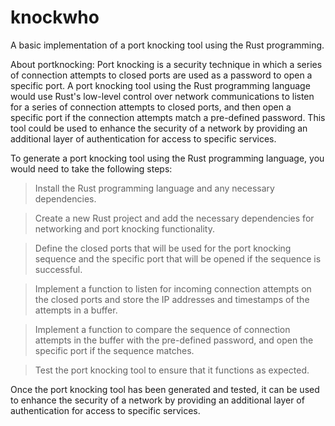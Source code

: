 # knockwho
A basic implementation of a port knocking tool using the Rust programming.

About portknocking:
  Port knocking is a security technique in which a series of connection attempts to closed ports are used as a password to open a specific port. A port knocking tool using the Rust programming language would use Rust's low-level control over network communications to listen for a series of connection attempts to closed ports, and then open a specific port if the connection attempts match a pre-defined password. This tool could be used to enhance the security of a network by providing an additional layer of authentication for access to specific services.

To generate a port knocking tool using the Rust programming language, you would need to take the following steps:

>Install the Rust programming language and any necessary dependencies.

>Create a new Rust project and add the necessary dependencies for networking and port knocking functionality.

>Define the closed ports that will be used for the port knocking sequence and the specific port that will be opened if the sequence is successful.

>Implement a function to listen for incoming connection attempts on the closed ports and store the IP addresses and timestamps of the attempts in a buffer.

>Implement a function to compare the sequence of connection attempts in the buffer with the pre-defined password, and open the specific port if the sequence matches.

>Test the port knocking tool to ensure that it functions as expected.

Once the port knocking tool has been generated and tested, it can be used to enhance the security of a network by providing an additional layer of authentication for access to specific services.
